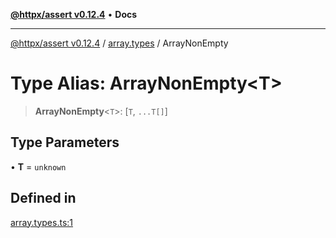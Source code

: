 [**@httpx/assert v0.12.4**](../../README.md) • **Docs**

***

[@httpx/assert v0.12.4](../../README.md) / [array.types](../README.md) / ArrayNonEmpty

# Type Alias: ArrayNonEmpty\<T\>

> **ArrayNonEmpty**\<`T`\>: [`T`, `...T[]`]

## Type Parameters

• **T** = `unknown`

## Defined in

[array.types.ts:1](https://github.com/belgattitude/httpx/blob/9d56eb57739de47a2eced4122ffa042138007013/packages/assert/src/array.types.ts#L1)
